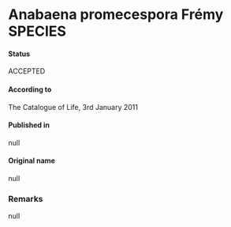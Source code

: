 # Anabaena promecespora Frémy SPECIES

#### Status
ACCEPTED

#### According to
The Catalogue of Life, 3rd January 2011

#### Published in
null

#### Original name
null

### Remarks
null